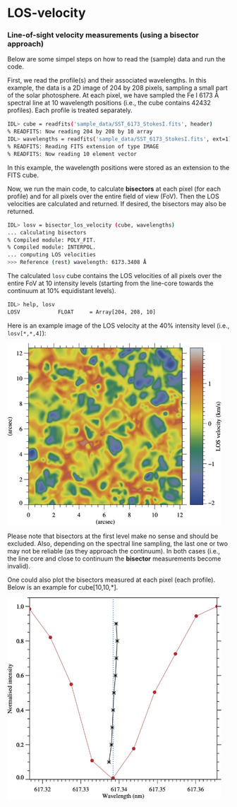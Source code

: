 # LOS-velocity
### Line-of-sight velocity measurements (using a bisector approach)

Below are some simpel steps on how to read the (sample) data and run the code.

First, we read the profile(s) and their associated wavelengths. In this example, the data is a 2D image of 204 by 208 pixels, sampling a small part of the solar photosphere. At each pixel, we have sampled the Fe I 6173 Å spectral line at 10 wavelength positions (i.e., the cube contains 42432 profiles). Each profile is treated separately.

```sh
IDL> cube = readfits('sample_data/SST_6173_StokesI.fits', header)
% READFITS: Now reading 204 by 208 by 10 array
IDL> wavelengths = readfits('sample_data/SST_6173_StokesI.fits', ext=1)
% READFITS: Reading FITS extension of type IMAGE
% READFITS: Now reading 10 element vector
```

In this example, the wavelength positions were stored as an extension to the FITS cube.

Now, we run the main code, to calculate **bisectors** at each pixel (for each profile) and for all pixels over the entire field of view (FoV). Then the LOS velocities are calculated and returned. If desired, the bisectors may also be returned.

```sh
IDL> losv = bisector_los_velocity (cube, wavelengths)
... calculating bisectors
% Compiled module: POLY_FIT.
% Compiled module: INTERPOL.
... computing LOS velocities
>>> Reference (rest) wavelength: 6173.3408 Å
```

The calculated `losv` cube contains the LOS velocities of all pixels over the entire FoV at 10 intensity levels (starting from the line-core towards the continuum at 10% equidistant levels).

```sh
IDL> help, losv
LOSV            FLOAT     = Array[204, 208, 10]
```

Here is an example image of the LOS velocity at the 40% intensity level (i.e., ` losv[*,*,4] `):

<img src="images/LOSv_example40.jpg" width="485" height="auto" />

Please note that bisectors at the first level make no sense and should be excluded. Also, depending on the spectral line sampling, the last one or two may not be reliable (as they approach the continuum). In both cases (i.e., the line core and close to continuum the **bisector** measurements become invalid).

One could also plot the bisectors measured at each pixel (each profile). Below is an example for cube[10,10,*].

<img src="images/bisector_example.jpg" width="485" height="auto" />
